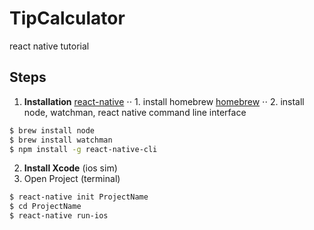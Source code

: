 # TipCalculator
react native tutorial
## Steps
1. **Installation** [react-native](http://facebook.github.io/react-native)
⋅⋅ 1. install homebrew [homebrew](https://brew.sh/index_nl.html)
⋅⋅ 2. install node, watchman, react native command line interface

```sh
$ brew install node
$ brew install watchman
$ npm install -g react-native-cli
```

2. **Install Xcode** (ios sim)
3. Open Project (terminal)

```sh
$ react-native init ProjectName
$ cd ProjectName
$ react-native run-ios
```
